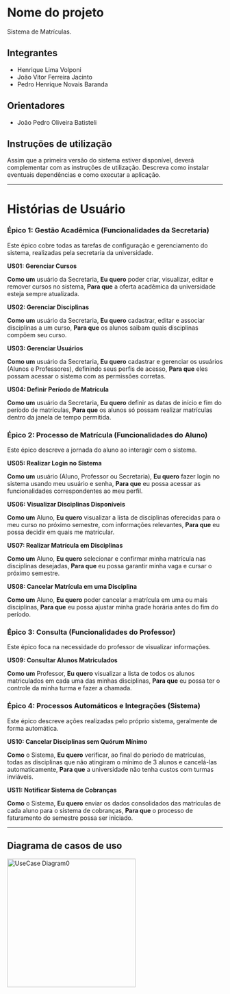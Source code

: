 # Nome do projeto
Sistema de Matrículas.

## Integrantes
* Henrique Lima Volponi
* João Vitor Ferreira Jacinto
* Pedro Henrique Novais Baranda

## Orientadores
* João Pedro Oliveira Batisteli

## Instruções de utilização
Assim que a primeira versão do sistema estiver disponível, deverá complementar com as instruções de utilização. Descreva como instalar eventuais dependências e como executar a aplicação.

---

# Histórias de Usuário

### Épico 1: Gestão Acadêmica (Funcionalidades da Secretaria)

Este épico cobre todas as tarefas de configuração e gerenciamento do sistema, realizadas pela secretaria da universidade.

**US01: Gerenciar Cursos**

**Como um** usuário da Secretaria,
**Eu quero** poder criar, visualizar, editar e remover cursos no sistema,
**Para que** a oferta acadêmica da universidade esteja sempre atualizada.

**US02: Gerenciar Disciplinas**

**Como um** usuário da Secretaria,
**Eu quero** cadastrar, editar e associar disciplinas a um curso,
**Para que** os alunos saibam quais disciplinas compõem seu curso.

**US03: Gerenciar Usuários**

**Como um** usuário da Secretaria,
**Eu quero** cadastrar e gerenciar os usuários (Alunos e Professores), definindo seus perfis de acesso,
**Para que** eles possam acessar o sistema com as permissões corretas.

**US04: Definir Período de Matrícula**

**Como um** usuário da Secretaria,
**Eu quero** definir as datas de início e fim do período de matrículas,
**Para que** os alunos só possam realizar matrículas dentro da janela de tempo permitida.

### Épico 2: Processo de Matrícula (Funcionalidades do Aluno)

Este épico descreve a jornada do aluno ao interagir com o sistema.

**US05: Realizar Login no Sistema**

**Como um** usuário (Aluno, Professor ou Secretaria),
**Eu quero** fazer login no sistema usando meu usuário e senha,
**Para que** eu possa acessar as funcionalidades correspondentes ao meu perfil.

**US06: Visualizar Disciplinas Disponíveis**

**Como um** Aluno,
**Eu quero** visualizar a lista de disciplinas oferecidas para o meu curso no próximo semestre, com informações relevantes,
**Para que** eu possa decidir em quais me matricular.

**US07: Realizar Matrícula em Disciplinas**

**Como um** Aluno,
**Eu quero** selecionar e confirmar minha matrícula nas disciplinas desejadas,
**Para que** eu possa garantir minha vaga e cursar o próximo semestre.

**US08: Cancelar Matrícula em uma Disciplina**

**Como um** Aluno,
**Eu quero** poder cancelar a matrícula em uma ou mais disciplinas,
**Para que** eu possa ajustar minha grade horária antes do fim do período.

### Épico 3: Consulta (Funcionalidades do Professor)

Este épico foca na necessidade do professor de visualizar informações.

**US09: Consultar Alunos Matriculados**

**Como um** Professor,
**Eu quero** visualizar a lista de todos os alunos matriculados em cada uma das minhas disciplinas,
**Para que** eu possa ter o controle da minha turma e fazer a chamada.

### Épico 4: Processos Automáticos e Integrações (Sistema)

Este épico descreve ações realizadas pelo próprio sistema, geralmente de forma automática.

**US10: Cancelar Disciplinas sem Quórum Mínimo**

**Como** o Sistema,
**Eu quero** verificar, ao final do período de matrículas, todas as disciplinas que não atingiram o mínimo de 3 alunos e cancelá-las automaticamente,
**Para que** a universidade não tenha custos com turmas inviáveis.

**US11: Notificar Sistema de Cobranças**

**Como** o Sistema,
**Eu quero** enviar os dados consolidados das matrículas de cada aluno para o sistema de cobranças,
**Para que** o processo de faturamento do semestre possa ser iniciado.

---

## Diagrama de casos de uso

<img width="300" alt="UseCase Diagram0" src="https://github.com/user-attachments/assets/02398794-f779-49cc-9c31-034bc5c59bbc" />

